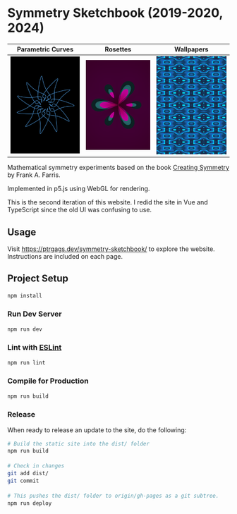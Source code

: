 # Symmetry Sketchbook (2019-2020, 2024)

| Parametric Curves | Rosettes | Wallpapers |
| --- | --- | --- |
| ![Curve Example](src/assets/thumbnails/curve-gallery.png) | ![Rosette Example](src/assets/thumbnails/rosette-gallery.png) | ![Wallpaper Example](src/assets/thumbnails/wallpaper-gallery.png) |

Mathematical symmetry experiments based on the book [Creating Symmetry](https://www.google.com/books/edition/Creating_Symmetry/mmqYDwAAQBAJ?hl=en) by Frank A. Farris.

Implemented in p5.js using WebGL for rendering.

This is the second iteration of this website. I redid the site in Vue and TypeScript since the old UI was confusing to use.

## Usage

Visit https://ptrgags.dev/symmetry-sketchbook/ to explore the website. Instructions are included on each page.


## Project Setup

```sh
npm install
```

### Run Dev Server

```sh
npm run dev
```

### Lint with [ESLint](https://eslint.org/)

```sh
npm run lint
```

### Compile for Production

```sh
npm run build
```

### Release

When ready to release an update to the site, do the following:

```sh
# Build the static site into the dist/ folder
npm run build

# Check in changes
git add dist/
git commit

# This pushes the dist/ folder to origin/gh-pages as a git subtree.
npm run deploy
```
